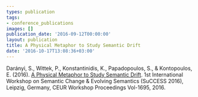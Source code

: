 ```yaml
---
types: publication
tags:
- conference_publications
images: []
publication_date: '2016-09-12T00:00:00'
layout: publication
title: A Physical Metaphor to Study Semantic Drift
date: '2016-10-17T13:08:36+03:00'
---
```

<p>Darányi, S., Wittek, P., Konstantinidis, K., Papadopoulos, S., &amp; Kontopoulos, E. (2016). <a href="http://ceur-ws.org/Vol-1695/paper41.pdf">A Physical Metaphor to Study Semantic Drift</a>. 1st International Workshop on Semantic Change &amp; Evolving Semantics (SuCCESS 2016), Leipzig, Germany, CEUR Workshop Proceedings Vol-1695, 2016.</p>

